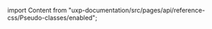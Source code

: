 
import Content from "uxp-documentation/src/pages/api/reference-css/Pseudo-classes/enabled";

<Content query="product=photoshop"/>
